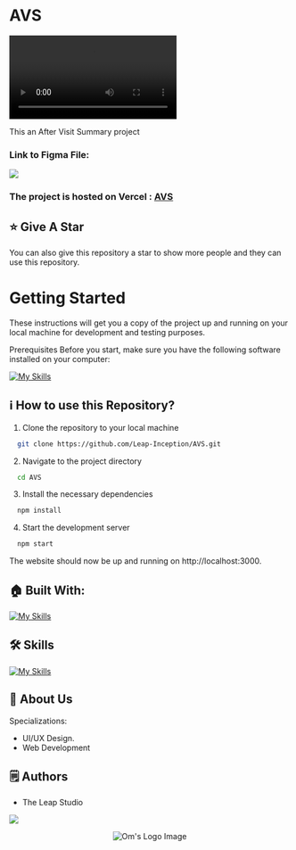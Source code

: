 # AVS

![Demo Video](public/avs-video.mp4)



This an After Visit Summary project

### Link to Figma File:

<p align="left">
  <a href="https://skillicons.dev">
    <a href="https://www.figma.com/file/1Pn7NYsX8vZWqYVKiSCttf/AVS?type=design&mode=design&t=tERqTJLmLvS6Vbo8-1">
      <img src="https://skillicons.dev/icons?i=figma" />
    </a>
  </a>
</p>

### The project is hosted on Vercel : [AVS](https://avs-three.vercel.app/)

## :star: Give A Star

You can also give this repository a star to show more people and they can use this repository.

# Getting Started

These instructions will get you a copy of the project up and running on your local machine for development and testing purposes.

Prerequisites
Before you start, make sure you have the following software installed on your computer:

[![My Skills](https://skillicons.dev/icons?i=nodejs)](https://skillicons.dev)


## ℹ️ How to use this Repository?

1. Clone the repository to your local machine

```bash
  git clone https://github.com/Leap-Inception/AVS.git

```
2. Navigate to the project directory

```bash
  cd AVS
```
3. Install the necessary dependencies
```bash
  npm install
```

4. Start the development server
```bash
  npm start
```

The website should now be up and running on http://localhost:3000.

## 🏠 Built With:

[![My Skills](https://skillicons.dev/icons?i=react,tailwind,nextjs,vscode,vercel)](https://skillicons.dev)

## 🛠 Skills

[![My Skills](https://skillicons.dev/icons?i=html,css,js,ts,react,nextjs,figma)](https://skillicons.dev)

## 🚀 About Us
Specializations:
- UI/UX Design.
- Web Development


<!-- This is a comment
## 🙋‍♂️ Connect With Me

<p align="left">
  <a href="https://skillicons.dev">
    <a href="https://github.com/omunite215">
      <img src="https://skillicons.dev/icons?i=github" />
    </a>
  </a>
   <a href="https://skillicons.dev">
    <a href="https://www.linkedin.com/in/om-patel-401068143/">
      <img src="https://skillicons.dev/icons?i=linkedin" />
    </a>
  </a>
  <a href="https://skillicons.dev">
    <a href="https://www.instagram.com/_21omp/">
      <img src="https://skillicons.dev/icons?i=instagram" />
    </a>
  </a>
   <a href="https://skillicons.dev">
    <a href="https://portfoliobyom.netlify.app/">
      <img src="https://skillicons.dev/icons?i=devto" />
    </a>
  </a>
</p>
 -->
## 🗒️ Authors
- The Leap Studio

<p align="left">
  <a href="https://github.com/LeapsTeam">
    <a href="https://github.com/LeapsTeam">
      <img src="https://skillicons.dev/icons?i=github" />
    </a>
  </a>
</p>

<p align="center">
  <img src="https://github.com/omunite215/AVS/assets/78680563/30e4f274-a9ac-49cc-99a7-ee657aa9b9ee" alt="Om's Logo Image"/>
</p>